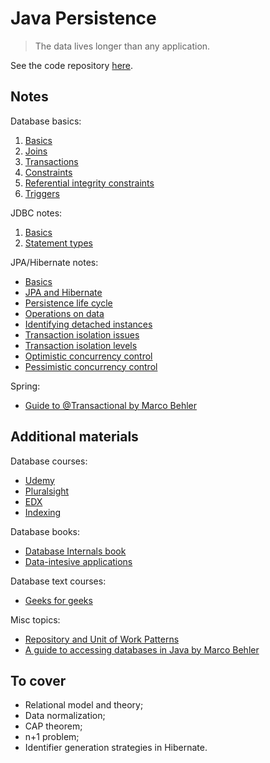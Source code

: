 # Java Persistence

> The data lives longer than any application.

See the code repository [here](https://github.com/kkoltun/dev_notes_code_java_persistence).

## Notes

Database basics:
1. [Basics](database_basics/basics.md)
2. [Joins](database_basics/joins.md)
3. [Transactions](database_basics/transactions.md)
4. [Constraints](database_basics/constraints.md)
5. [Referential integrity constraints](database_basics/referential_integrity_constraints.md)
6. [Triggers](database_basics/triggers.md)

JDBC notes:
1. [Basics](./jdbc/basics.md)
2. [Statement types](./jdbc/statements.md)

JPA/Hibernate notes:
* [Basics](hibernate/basics.md)
* [JPA and Hibernate](./hibernate/jpa_and_hibernate.md)
* [Persistence life cycle](./hibernate/persistence_life_cycle.md)
* [Operations on data](./hibernate/operations.md)
* [Identifying detached instances](./hibernate/detached_state.md)
* [Transaction isolation issues](./hibernate/transaction_isolation_issues.md)
* [Transaction isolation levels](./hibernate/transaction_isolation_levels.md)
* [Optimistic concurrency control](./hibernate/optimistic_concurrency_control.md)
* [Pessimistic concurrency control](./hibernate/pessimistic_concurrency_control.md)

Spring:
* [Guide to @Transactional by Marco Behler](https://www.marcobehler.com/guides/spring-transaction-management-unconventional-guide?utm_source=newsletter&utm_medium=sendy)

## Additional materials

Database courses:
* [Udemy](https://www.udemy.com/course/sqldatabases/?LSNPUBID=JVFxdTr9V80&ranEAID=JVFxdTr9V80&ranMID=39197&ranSiteID=JVFxdTr9V80-KHRhqAzlL6sA0ZbEL2.LQQ)
* [Pluralsight](https://www.pluralsight.com/courses/relational-database-design?aid=7010a000002BWqGAAW&promo=&utm_source=non_branded&utm_medium=digital_paid_search_google&utm_campaign=EMEA_Dynamic&utm_content=&gclid=Cj0KCQjw8amWBhCYARIsADqZJoWfIHbujoqTvoCraoT6Z-erIhC9JOHlYHUN6kuydgNzDaeiX-_ondsaAsKtEALw_wcB)
* [EDX](https://learning.edx.org/course/course-v1:StanfordOnline+SOE.YDB-SQL0001+2T2020/block-v1:StanfordOnline+SOE.YDB-SQL0001+2T2020+type@sequential+block@ee78af0439c642bf8a50ec250504a9c8/block-v1:StanfordOnline+SOE.YDB-SQL0001+2T2020+type@vertical+block@d6b8a5f169f34a7ea09e966b7eb16460)
* [Indexing](https://use-the-index-luke.com/)

Database books:
* [Database Internals book](https://www.amazon.pl/Database-Internals-deep-dive-distributed-systems/dp/1492040347/ref=asc_df_1492040347/?tag=plshogostdde-21&linkCode=df0&hvadid=504549506293&hvpos=&hvnetw=g&hvrand=13540985542486224997&hvpone=&hvptwo=&hvqmt=&hvdev=c&hvdvcmdl=&hvlocint=&hvlocphy=1011347&hvtargid=pla-680768627681&psc=1)
* [Data-intesive applications](https://www.amazon.pl/Designing-Data-Intensive-Applications-Reliable-Maintainable/dp/1449373321/ref=asc_df_1449373321/?tag=plshogostdde-21&linkCode=df0&hvadid=504448955493&hvpos=&hvnetw=g&hvrand=13540985542486224997&hvpone=&hvptwo=&hvqmt=&hvdev=c&hvdvcmdl=&hvlocint=&hvlocphy=1011347&hvtargid=pla-432535594773&psc=1)

Database text courses:
* [Geeks for geeks](https://www.geeksforgeeks.org/dbms/?ref=lbp)

Misc topics:
* [Repository and Unit of Work Patterns](https://www.programmingwithwolfgang.com/repository-and-unit-of-work-pattern/)
* [A guide to accessing databases in Java by Marco Behler](https://www.marcobehler.com/guides/a-guide-to-accessing-databases-in-java)

## To cover

* Relational model and theory;
* Data normalization;
* CAP theorem;
* n+1 problem;
* Identifier generation strategies in Hibernate.


